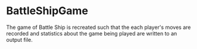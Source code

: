 # BattleShipGame
The game of Battle Ship is recreated such that the each player's moves are recorded and statistics about the game being played are written to an output file.
